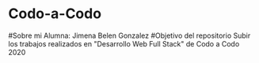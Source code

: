 # Codo-a-Codo
#Sobre mi
Alumna: Jimena Belen Gonzalez
#Objetivo del repositorio
Subir los trabajos realizados en "Desarrollo Web Full Stack" de Codo a Codo 2020
